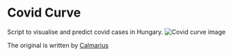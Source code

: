 # Covid Curve
Script to visualise and predict covid cases in Hungary.
![Covid curve image](https://i.imgur.com/FE3VQzq.png)

The original is written by [Calmarius](https://github.com/Calmarius)